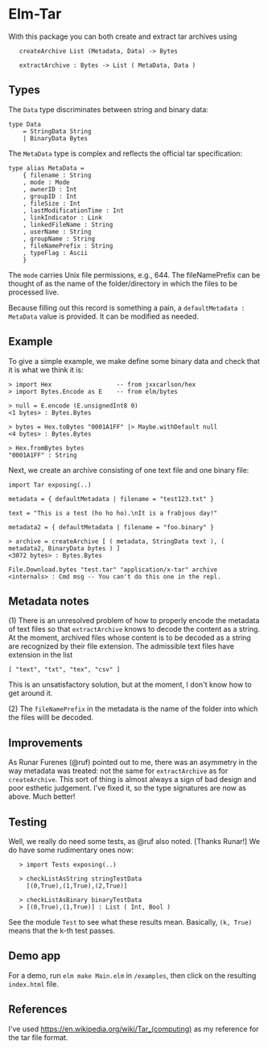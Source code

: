 # Elm-Tar

With this package you can both create and extract tar archives using
```
   createArchive List (Metadata, Data) -> Bytes

   extractArchive : Bytes -> List ( MetaData, Data )
```

## Types

The `Data` type discriminates between string and binary  data:
```
type Data
    = StringData String
    | BinaryData Bytes
```

The `MetaData` type is complex and reflects the official tar specification:

```
type alias MetaData =
    { filename : String
    , mode : Mode
    , ownerID : Int
    , groupID : Int
    , fileSize : Int
    , lastModificationTime : Int
    , linkIndicator : Link
    , linkedFileName : String
    , userName : String
    , groupName : String
    , fileNamePrefix : String
    , typeFlag : Ascii
    }
```
The `mode` carries Unix file permissions, e.g., 644.  The fileNamePrefix
can be thought of as the name of the folder/directory in which the files
to be processed live.

Because filling out this record is something a pain, a `defaultMetadata : MetaData`
value is provided.  It can be modified as needed.

## Example

To give a simple example, we make define some binary data
and check that it is what we think it is:

```
> import Hex                  -- from jxxcarlson/hex
> import Bytes.Encode as E    -- from elm/bytes

> null = E.encode (E.unsignedInt8 0)
<1 bytes> : Bytes.Bytes

> bytes = Hex.toBytes "0001A1FF" |> Maybe.withDefault null
<4 bytes> : Bytes.Bytes

> Hex.fromBytes bytes
"0001A1FF" : String
```

Next, we create an archive consisting of one text file and one binary file:
```
import Tar exposing(..)

metadata = { defaultMetadata | filename = "test123.txt" }

text = "This is a test (ho ho ho).\nIt is a frabjous day!"

metadata2 = { defaultMetadata | filename = "foo.binary" }

> archive = createArchive [ ( metadata, StringData text ), ( metadata2, BinaryData bytes ) ]
<3072 bytes> : Bytes.Bytes

File.Download.bytes "test.tar" "application/x-tar" archive
<internals> : Cmd msg -- You can't do this one in the repl.
```

## Metadata notes

(1) There is an unresolved problem of how to properly encode the metadata
of text files so that `extractArchive` knows to decode the content
as a string.  At the moment, archived files whose content is to be
decoded as a string are recognized by their file extension.  The
admissible text files have extension  in the list

```
[ "text", "txt", "tex", "csv" ]
```

This is an unsatisfactory solution, but at the moment, I don't
know how to get around it.

(2) The `fileNamePrefix` in the metadata is the name of the folder
into which the files willl be decoded.


## Improvements

As Runar Furenes (@ruf) pointed out to me, there was an asymmetry in the
way metadata was treated: not the same for `extractArchive` as for `createArchive`.
This sort of thing is almost always a sign of bad design and poor esthetic judgement.
I've fixed it, so the type signatures are now as above. Much better!




## Testing

Well, we really do need some tests, as @ruf also noted. [Thanks Runar!]  We do have some rudimentary ones now:

```
   > import Tests exposing(..)

   > checkListAsString stringTestData
     [(0,True),(1,True),(2,True)]

   > checkListAsBinary binaryTestData
   > [(0,True),(1,True)] : List ( Int, Bool )
```
See the module `Test` to see what these results
mean.  Basically, `(k, True)` means that the k-th test passes.


## Demo app

For a demo, run `elm make Main.elm` in `/examples`, then click on the resulting `index.html` file.

## References

I've used https://en.wikipedia.org/wiki/Tar_(computing) as my reference for the tar file format.
